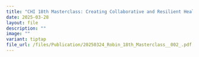 ```yaml
---
title: "CHI 18th Masterclass: Creating Collaborative and Resilient Healthcare Systems"
date: 2025-03-28
layout: file
description: ""
image: ""
variant: tiptap
file_url: /files/Publication/20250324_Robin_18th_Masterclass__002_.pdf
---
```

